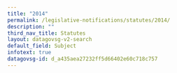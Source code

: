 ```yaml
---
title: "2014"
permalink: /legislative-notifications/statutes/2014/
description: ""
third_nav_title: Statutes
layout: datagovsg-v2-search
default_field: Subject
infotext: true
datagovsg-id: d_a435aea27232ff5d66402e60c718c757
---
```

